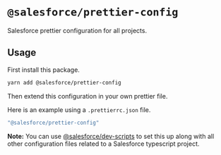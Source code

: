 # `@salesforce/prettier-config`

Salesforce prettier configuration for all projects.

## Usage

First install this package.

```bash
yarn add @salesforce/prettier-config
```

Then extend this configuration in your own prettier file.

Here is an example using a `.prettierrc.json` file.

```javascript
"@salesforce/prettier-config"
```

**Note:** You can use [@salesforce/dev-scripts](https://github.com/forcedotcom/dev-scripts/) to set this up along with all other configuration files related to a Salesforce typescript project.
